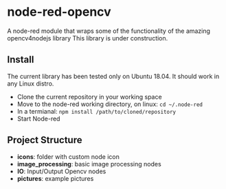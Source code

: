 # node-red-opencv
A node-red module that wraps some of the functionality of the amazing opencv4nodejs library
This library is under construction.
## Install
The current library has been tested only on Ubuntu 18.04. It should work in any Linux distro.

* Clone the current repository in your working space
* Move to the node-red working directory, on linux:
    `cd ~/.node-red`
* In a termianal:
    `npm install /path/to/cloned/repository`
* Start Node-red

## Project Structure

* **icons**: folder with custom node icon
* **image_processing**: basic image processing nodes
* **IO**: Input/Output Opencv nodes
* **pictures**: example pictures

